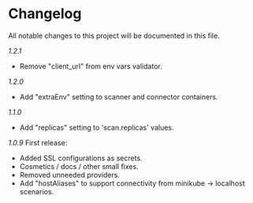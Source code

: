 # Changelog

All notable changes to this project will be documented in this file.

_1.2.1_
* Remove "client_url" from env vars validator.

_1.2.0_
* Add "extraEnv" setting to scanner and connector containers.

_1.1.0_
* Add "replicas" setting to 'scan.replicas' values.

_1.0.9_
First release:
* Added SSL configurations as secrets.
* Cosmetics / docs / other small fixes.
* Removed unneeded providers.
* Add "hostAliases" to support connectivity from minikube -> localhost scenarios.
